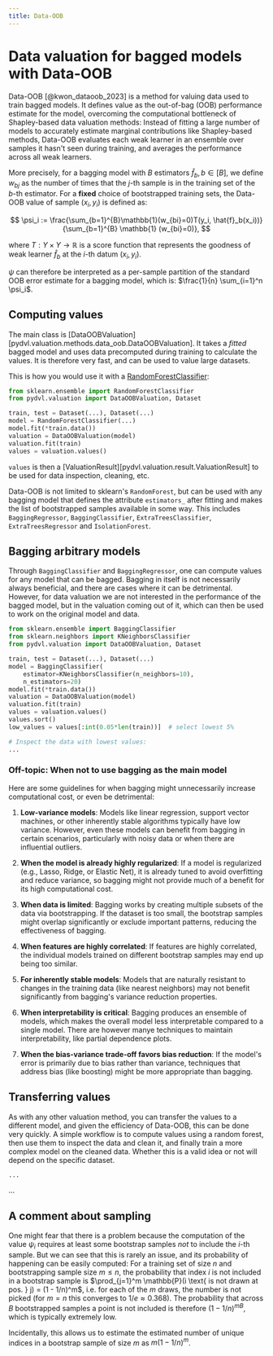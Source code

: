 ```yaml
---
title: Data-OOB
---
```


# Data valuation for bagged models with Data-OOB

Data-OOB [@kwon_dataoob_2023] is a method for valuing data used to train bagged
models. It defines value as the out-of-bag (OOB) performance estimate for the
model, overcoming the computational bottleneck of Shapley-based data valuation
methods: Instead of fitting a large number of models to accurately estimate
marginal contributions like Shapley-based methods, Data-OOB evaluates each weak
learner in an ensemble over samples it hasn't seen during training, and averages
the performance across all weak learners.

More precisely, for a bagging model with $B$ estimators $\hat{f}_b, b \in [B]$,
we define $w_{bj}$ as the number of times that the $j$-th sample is in the
training set of the $b$-th estimator. For a **fixed** choice of bootstrapped
training sets, the Data-OOB value of sample $(x_i, y_i)$ is defined as:
 
$$ \psi_i := \frac{\sum_{b=1}^{B}\mathbb{1}(w_{bi}=0)T(y_i, 
   \hat{f}_b(x_i))}{\sum_{b=1}^{B} \mathbb{1} (w_{bi}=0)},
$$

where $T: Y \times Y \rightarrow \mathbb{R}$ is a score function that represents
the goodness of weak learner $\hat{f}_b$ at the $i$-th datum $(x_i, y_i)$.

$\psi$ can therefore be interpreted as a per-sample partition of the standard
OOB error estimate for a bagging model, which is: $\frac{1}{n} \sum_{i=1}^n
\psi_i$.

## Computing values

The main class is
[DataOOBValuation][pydvl.valuation.methods.data_oob.DataOOBValuation]. It takes
a *fitted* bagged model and uses data precomputed during training to calculate
the values. It is therefore very fast, and can be used to value large datasets.

This is how you would use it with a 
[RandomForestClassifier](https://scikit-learn.org/stable/modules/generated/sklearn.ensemble.RandomForestClassifier.html):

```python
from sklearn.ensemble import RandomForestClassifier
from pydvl.valuation import DataOOBValuation, Dataset

train, test = Dataset(...), Dataset(...)
model = RandomForestClassifier(...)
model.fit(*train.data())
valuation = DataOOBValuation(model)
valuation.fit(train)
values = valuation.values()
```

`values` is then a [ValuationResult][pydvl.valuation.result.ValuationResult] to
be used for data inspection, cleaning, etc.

Data-OOB is not limited to sklearn's `RandomForest`, but can be used with
any bagging model that defines the attribute `estimators_`  after fitting and
makes the list of bootstrapped samples available in some way. This includes
`BaggingRegressor`, `BaggingClassifier`, `ExtraTreesClassifier`,
`ExtraTreesRegressor` and `IsolationForest`.

## Bagging arbitrary models

Through `BaggingClassifier` and `BaggingRegressor`, one can compute values
for any model that can be bagged. Bagging in itself is not necessarily always
beneficial, and there are cases where it can be detrimental. However, for data
valuation we are not interested in the performance of the bagged model, but in
the valuation coming out of it, which can then be used to work on the original
model and data.

```python
from sklearn.ensemble import BaggingClassifier
from sklearn.neighbors import KNeighborsClassifier
from pydvl.valuation import DataOOBValuation, Dataset

train, test = Dataset(...), Dataset(...)
model = BaggingClassifier(
    estimator=KNeighborsClassifier(n_neighbors=10),
    n_estimators=20)
model.fit(*train.data())
valuation = DataOOBValuation(model)
valuation.fit(train)
values = valuation.values()
values.sort()
low_values = values[:int(0.05*len(train))]  # select lowest 5%

# Inspect the data with lowest values:
...
```

### Off-topic: When not to use bagging as the main model

Here are some guidelines for when bagging might unnecessarily increase
computational cost, or even be detrimental:

1. **Low-variance models**: Models like linear regression, support vector
   machines, or other inherently stable algorithms typically have low variance.
   However, even these models can benefit from bagging in certain scenarios,
   particularly with noisy data or when there are influential outliers.

2. **When the model is already highly regularized**: If a model is regularized
   (e.g., Lasso, Ridge, or Elastic Net), it is already tuned to avoid
   overfitting and reduce variance, so bagging might not provide much of a
   benefit for its high computational cost.

3. **When data is limited**: Bagging works by creating multiple subsets of the
   data via bootstrapping. If the dataset is too small, the bootstrap samples
   might overlap significantly or exclude important patterns, reducing the
   effectiveness of bagging.

4. **When features are highly correlated**: If features are highly correlated,
   the individual models trained on different bootstrap samples may end up being
   too similar.
   
5. **For inherently stable models**: Models that are naturally resistant to
   changes in the training data (like nearest neighbors) may not benefit
   significantly from bagging's variance reduction properties.

6. **When interpretability is critical**: Bagging produces an ensemble of
   models, which makes the overall model less interpretable compared to a single
   model. There are however manye techniques to maintain interpretability, like 
   partial dependence plots.

7. **When the bias-variance trade-off favors bias reduction**: If the model's 
   error is primarily due to bias rather than variance, techniques that address
   bias (like boosting) might be more appropriate than bagging.

## Transferring values

As with any other valuation method, you can transfer the values to a different
model, and given the efficiency of Data-OOB, this can be done very quickly. A
simple workflow is to compute values using a random forest, then use them to
inspect the data and clean it, and finally train a more complex model on the
cleaned data. Whether this is a valid idea or not will depend on the specific
dataset.

```python
...
```
...

## A comment about sampling

One might fear that there is a problem because the computation of the value
$\psi_i$ requires at least some bootstrap samples *not* to include the $i$-th
sample. But we can see that this is rarely an issue, and its probability of
happening can be easily computed: For a training set of size $n$ and
bootstrapping sample size $m \le n$, the probability that index $i$ is not
included in a bootstrap sample is $\prod_{j=1}^m \mathbb{P}(i \text{ is not
drawn at pos. } j) = (1 - 1/n)^m$, i.e. for each of the $m$ draws, the number is
not picked (for $m=n$ this converges to $1/e \approx 0.368$). The probability
that across $B$ bootstrapped samples a point is not included is therefore $(1  -
1/n)^{mB}$, which is typically extremely low.

Incidentally, this allows us to estimate the estimated number of unique indices
in a bootstrap sample of size $m$ as $m(1 - 1/n)^m$.

